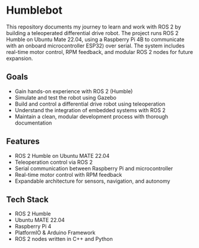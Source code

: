 # Humblebot

This repository documents my journey to learn and work with ROS 2 by building a teleoperated differential drive robot. The project runs ROS 2 Humble on Ubuntu Mate 22.04, using a Raspberry Pi 4B to communicate with an onboard microcontroller ESP32) over serial. The system includes real-time motor control, RPM feedback, and modular ROS 2 nodes for future expansion.

## Goals

- Gain hands-on experience with ROS 2 (Humble)
- Simulate and test the robot using Gazebo
- Build and control a differential drive robot using teleoperation
- Understand the integration of embedded systems with ROS 2
- Maintain a clean, modular development process with thorough documentation

## Features

- ROS 2 Humble on Ubuntu MATE 22.04
- Teleoperation control via ROS 2
- Serial communication between Raspberry Pi and microcontroller
- Real-time motor control with RPM feedback
- Expandable architecture for sensors, navigation, and autonomy

## Tech Stack

- ROS 2 Humble
- Ubuntu MATE 22.04
- Raspberry Pi 4
- PlatformIO & Arduino Framework
- ROS 2 nodes written in C++ and Python
